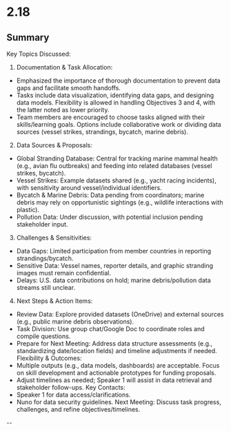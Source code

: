 # 2.18 
## Summary
Key Topics Discussed:
1. Documentation & Task Allocation:
  - Emphasized the importance of thorough documentation to prevent data gaps and facilitate smooth handoffs.
  - Tasks include data visualization, identifying data gaps, and designing data models. Flexibility is allowed in handling Objectives 3 and 4, with the latter noted as lower priority.
  - Team members are encouraged to choose tasks aligned with their skills/learning goals. Options include collaborative work or dividing data sources (vessel strikes, strandings, bycatch, marine debris).
2. Data Sources & Proposals:
  - Global Stranding Database: Central for tracking marine mammal health (e.g., avian flu outbreaks) and feeding into related databases (vessel strikes, bycatch).
  - Vessel Strikes: Example datasets shared (e.g., yacht racing incidents), with sensitivity around vessel/individual identifiers.
  - Bycatch & Marine Debris: Data pending from coordinators; marine debris may rely on opportunistic sightings (e.g., wildlife interactions with plastic).
  - Pollution Data: Under discussion, with potential inclusion pending stakeholder input.
3. Challenges & Sensitivities:
  - Data Gaps: Limited participation from member countries in reporting strandings/bycatch.
  - Sensitive Data: Vessel names, reporter details, and graphic stranding images must remain confidential.
  - Delays: U.S. data contributions on hold; marine debris/pollution data streams still unclear.
4. Next Steps & Action Items:
  - Review Data: Explore provided datasets (OneDrive) and external sources (e.g., public marine debris observations).
  - Task Division: Use group chat/Google Doc to coordinate roles and compile questions.
  - Prepare for Next Meeting: Address data structure assessments (e.g., standardizing date/location fields) and timeline adjustments if needed.
Flexibility & Outcomes:
- Multiple outputs (e.g., data models, dashboards) are acceptable. Focus on skill development and actionable prototypes for funding proposals.
- Adjust timelines as needed; Speaker 1 will assist in data retrieval and stakeholder follow-ups.
Key Contacts:
- Speaker 1 for data access/clarifications.
- Nuno for data security guidelines.
Next Meeting: Discuss task progress, challenges, and refine objectives/timelines.

--
